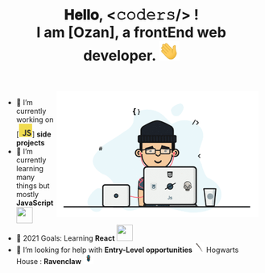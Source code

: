 <h1 align="center">
  𝐇𝐞𝐥𝐥𝐨, &lt;𝚌𝚘𝚍𝚎𝚛𝚜/&gt; ! 
  <br/>
  I am [Ozan], a frontEnd web developer.
  <a target="_blank">
    <img src="https://github.com/ozanisgor/ozanisgor/blob/master/Hi.gif" width="40px" />
  </a>
</h1>

<br/>
<br/>
<a target="_blank">
  <img align="right" height="250" width="400" alt="GIF" src="https://github.com/ozanisgor/ozanisgor/blob/master/image.gif">
</a>

- 🔭 I’m currently working on [<img alt="JavaScript" width="26px" src="https://raw.githubusercontent.com/github/explore/80688e429a7d4ef2fca1e82350fe8e3517d3494d/topics/javascript/javascript.png" />] **side projects**
- 🌱 I’m currently learning many things but mostly **JavaScript** <img height="32" width="32" src="https://cdn.jsdelivr.net/npm/simple-icons@v4/icons/javascript.svg" />
- 🥅 2021 Goals: Learning **React** <img height="32" width="32" src="https://cdn.jsdelivr.net/npm/simple-icons@v4/icons/react.svg" />
- 🤔 I’m looking for help with **Entry-Level opportunities**
  <img src="https://github.com/ozanisgor/ozanisgor/blob/master/wand.png" width="20px" height="20px"/> Hogwarts House : **Ravenclaw** <img width="20px" height="20px" src="https://github.com/ozanisgor/ozanisgor/blob/master/ravenclaw.png">

<br/>
<br/>
